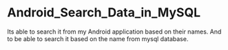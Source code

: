 # Android_Search_Data_in_MySQL
 Its able to search it from my Android application based on their names. And to be able to search it based on the name from mysql database.
